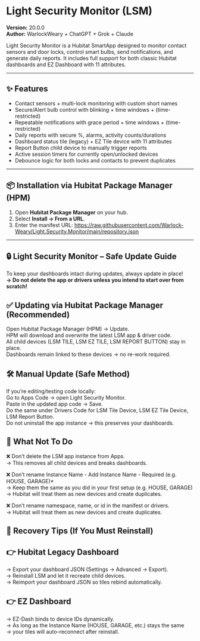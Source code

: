 # Light Security Monitor (LSM)

**Version:** 20.0.0  
**Author:** WarlockWeary + ChatGPT + Grok + Claude  

Light Security Monitor is a Hubitat SmartApp designed to monitor contact sensors and door locks, control smart bulbs, send notifications, and generate daily reports. It includes full support for both classic Hubitat dashboards and EZ Dashboard with 11 attributes.

---

## ✨ Features
- Contact sensors + multi-lock monitoring with custom short names
- Secure/Alert bulb control with blinking + time windows + (time-restricted)
- Repeatable notifications with grace period + time windows + (time-restricted)
- Daily reports with secure %, alarms, activity counts/durations
- Dashboard status tile (legacy) + EZ Tile device with 11 attributes
- Report Button child device to manually trigger reports
- Active session timers for currently open/unlocked devices
- Debounce logic for both locks and contacts to prevent duplicates

---

## 📦 Installation via Hubitat Package Manager (HPM)

1. Open **Hubitat Package Manager** on your hub.  
2. Select **Install → From a URL**.  
3. Enter the manifest URL: https://raw.githubusercontent.com/Warlock-Weary/Light.Security.Monitor/main/repository.json

---------------------------------------------------------------------------------------------------------------------------------

## 🔒 Light Security Monitor – Safe Update Guide

To keep your dashboards intact during updates, always update in place!<br>
<b>→ Do not delete the app or drivers unless you intend to start over from scratch!</b>


## ✅ Updating via Hubitat Package Manager (Recommended)

Open Hubitat Package Manager (HPM) → Update.<br>
HPM will download and overwrite the latest LSM app & driver code.<br>
All child devices (LSM TILE, LSM EZ TILE, LSM REPORT BUTTON) stay in place.<br>
Dashboards remain linked to these devices → no re-work required.<br>

## 🛠 Manual Update (Safe Method)

If you’re editing/testing code locally:<br>
Go to Apps Code → open Light Security Monitor.<br>
Paste in the updated app code → Save.<br>
Do the same under Drivers Code for LSM Tile Device, LSM EZ Tile Device, LSM Report Button.<br>
Do not uninstall the app instance → this preserves your dashboards.<br>

## 🚫 What Not To Do

❌ Don’t delete the LSM app instance from Apps.<br>
→ This removes all child devices and breaks dashboards.<br>

❌ Don’t rename Instance Name - Add Instance Name - Required (e.g. HOUSE, GARAGE)*<br>
→ Keep them the same as you did in your first setup (e.g. HOUSE, GARAGE)<br>
→ Hubitat will treat them as new devices and create duplicates.<br>

❌ Don’t rename namespace, name, or id in the manifest or drivers.<br>
→ Hubitat will treat them as new devices and create duplicates.<br>

## 🧰 Recovery Tips (If You Must Reinstall)

## 👉 Hubitat Legacy Dashboard<br>

→ Export your dashboard JSON (Settings → Advanced → Export).<br>
→ Reinstall LSM and let it recreate child devices.<br>
→ Reimport your dashboard JSON so tiles rebind automatically.<br>

## 👉 EZ Dashboard<br>

→ EZ-Dash binds to device IDs dynamically. <br>
→ As long as the Instance Name (HOUSE, GARAGE, etc.) stays the same<br>
→ your tiles will auto-reconnect after reinstall.<br>
